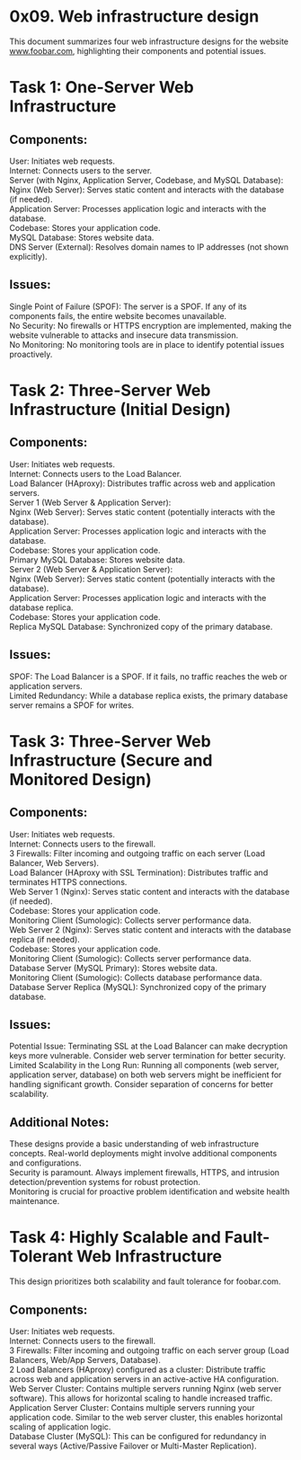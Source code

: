 0x09. Web infrastructure design
===

This document summarizes four web infrastructure designs for the website www.foobar.com, highlighting their components and potential issues.

Task 1: One-Server Web Infrastructure
===

Components:
---

User: Initiates web requests.  
Internet: Connects users to the server.  
Server (with Nginx, Application Server, Codebase, and MySQL Database):  
Nginx (Web Server): Serves static content and interacts with the database (if needed).  
Application Server: Processes application logic and interacts with the database.  
Codebase: Stores your application code.  
MySQL Database: Stores website data.  
DNS Server (External): Resolves domain names to IP addresses (not shown explicitly).  

Issues:
---

Single Point of Failure (SPOF): The server is a SPOF. If any of its components fails, the entire website becomes unavailable.  
No Security: No firewalls or HTTPS encryption are implemented, making the website vulnerable to attacks and insecure data transmission.  
No Monitoring: No monitoring tools are in place to identify potential issues proactively.  

Task 2: Three-Server Web Infrastructure (Initial Design)
===

Components:
---

User: Initiates web requests.  
Internet: Connects users to the Load Balancer.  
Load Balancer (HAproxy): Distributes traffic across web and application servers.  
Server 1 (Web Server & Application Server):  
Nginx (Web Server): Serves static content (potentially interacts with the database).  
Application Server: Processes application logic and interacts with the database.  
Codebase: Stores your application code.  
Primary MySQL Database: Stores website data.  
Server 2 (Web Server & Application Server):  
Nginx (Web Server): Serves static content (potentially interacts with the database).  
Application Server: Processes application logic and interacts with the database replica.  
Codebase: Stores your application code.  
Replica MySQL Database: Synchronized copy of the primary database.  

Issues:
---
SPOF: The Load Balancer is a SPOF. If it fails, no traffic reaches the web or application servers.  
Limited Redundancy: While a database replica exists, the primary database server remains a SPOF for writes.  

Task 3: Three-Server Web Infrastructure (Secure and Monitored Design)
===

Components:
---

User: Initiates web requests.  
Internet: Connects users to the firewall.  
3 Firewalls: Filter incoming and outgoing traffic on each server (Load Balancer, Web Servers).  
Load Balancer (HAproxy with SSL Termination): Distributes traffic and terminates HTTPS connections.  
Web Server 1 (Nginx): Serves static content and interacts with the database (if needed).  
Codebase: Stores your application code.  
Monitoring Client (Sumologic): Collects server performance data.  
Web Server 2 (Nginx): Serves static content and interacts with the database replica (if needed).  
Codebase: Stores your application code.  
Monitoring Client (Sumologic): Collects server performance data.  
Database Server (MySQL Primary): Stores website data.  
Monitoring Client (Sumologic): Collects database performance data.  
Database Server Replica (MySQL): Synchronized copy of the primary database.  

Issues:
---

Potential Issue: Terminating SSL at the Load Balancer can make decryption keys more vulnerable. Consider web server termination for better security.  
Limited Scalability in the Long Run: Running all components (web server, application server, database) on both web servers might be inefficient for handling significant growth. Consider separation of concerns for better scalability.  

Additional Notes:
---

These designs provide a basic understanding of web infrastructure concepts. Real-world deployments might involve additional components and configurations.  
Security is paramount. Always implement firewalls, HTTPS, and intrusion detection/prevention systems for robust protection.  
Monitoring is crucial for proactive problem identification and website health maintenance.  

Task 4: Highly Scalable and Fault-Tolerant Web Infrastructure
===
This design prioritizes both scalability and fault tolerance for foobar.com.  

Components:
---

User: Initiates web requests.  
Internet: Connects users to the firewall.  
3 Firewalls: Filter incoming and outgoing traffic on each server group (Load Balancers, Web/App Servers, Database).  
2 Load Balancers (HAproxy) configured as a cluster: Distribute traffic across web and application servers in an active-active HA configuration.  
Web Server Cluster: Contains multiple servers running Nginx (web server software). This allows for horizontal scaling to handle increased traffic.  
Application Server Cluster: Contains multiple servers running your application code. Similar to the web server cluster, this enables horizontal scaling of application logic.  
Database Cluster (MySQL): This can be configured for redundancy in several ways (Active/Passive Failover or Multi-Master Replication).  
